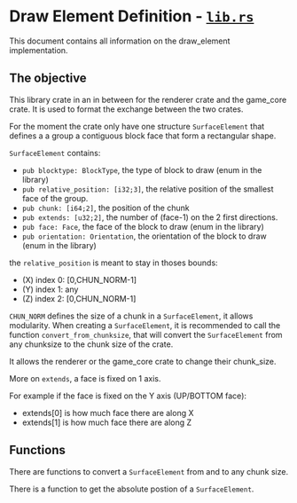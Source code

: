 # Draw Element Definition - [`lib.rs`](https://github.com/Longferret/Minecraft-Clone/blob/main/Minecraft-v0.3/draw_element/src/lib.rs)
This document contains all information on the draw_element implementation.

## The objective

This library crate in an in between for the renderer crate and the game_core crate.
It is used to format the exchange between the two crates.

For the moment the crate only have one structure `SurfaceElement` that defines a a group a contiguous block face that form a rectangular shape.

`SurfaceElement` contains:
* `pub blocktype: BlockType`, the type of block to draw (enum in the library) 
* `pub relative_position: [i32;3]`, the relative position of the smallest face of the group.
* `pub chunk: [i64;2]`, the position of the chunk
* `pub extends: [u32;2]`, the number of (face-1) on the 2 first directions.
* `pub face: Face`, the face of the block to draw (enum in the library) 
* `pub orientation: Orientation`, the orientation of the block to draw (enum in the library) 


the `relative_position` is meant to stay in thoses bounds:
* (X) index 0:  [0,CHUN_NORM-1] 
* (Y) index 1:  any              
* (Z) index 2:  [0,CHUN_NORM-1] 

`CHUN_NORM` defines the size of a chunk in a `SurfaceElement`, it allows modularity. 
When creating a `SurfaceElement`, it is recommended to call the function `convert_from_chunksize`, that will convert the `SurfaceElement` from any chunksize to the chunk size of the crate.

It allows the renderer or the game_core crate to change their chunk_size.

More on `extends`, a face is fixed on 1 axis.

For example if the face is fixed on the Y axis (UP/BOTTOM face):
* extends[0] is how much face there are along X
* extends[1] is how much face there are along Z

## Functions

There are functions to convert a `SurfaceElement` from and to any chunk size.

There is a function to get the absolute postion of a `SurfaceElement`.
